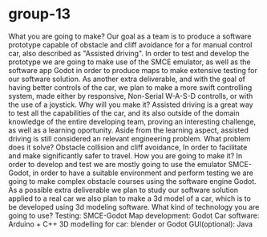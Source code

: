 # group-13
What you are going to make?
Our goal as a team is to produce a software prototype capable of obstacle and cliff avoidance for a for manual control car, also described as "Assisted driving". In order to test and develop the prototype we are going to make use of the SMCE emulator, as well as the software app Godot in order to produce maps to make extensive testing for our software solution. As another extra deliverable, and with the goal of having better controls of the car, we plan to make a more swift controlling system, made either by responsive, Non-Serial W-A-S-D controlls, or with the use of a joystick.
Why will you make it?
Assisted driving is a great way to test all the capabilities of the car, and its also outside of the domain knowledge of the entire developing team, proving an interesting challenge, as well as a learning oportunity. Aside from the learning aspect, assisted driving is still considered an relevant engineering problem.
What problem does it solve?
Obstacle collision and cliff avoidance, In order to facilitate and make significantly safer to travel.
How you are going to make it?
In order to develop and test we are mostly going to use the emulator SMCE-Godot, in order to have a suitable environment and perform testing we are going to make complex obstacle courses using the software engine Godot. As a possible extra deliverable we plan to study our software solution applied to a real car we also plan to make a 3d model of a car, which is to be developed using 3d modeling software.
What kind of technology you are going to use?
Testing: SMCE-Godot
Map development: Godot
Car software: Arduino + C++ 
3D modelling for car: blender or Godot
GUI(optional): Java
